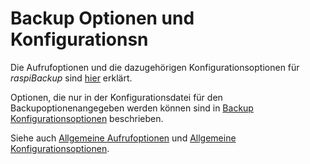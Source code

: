 # Backup Optionen und Konfigurationsn

Die Aufrufoptionen und die dazugehörigen Konfigurationsoptionen
für *raspiBackup* sind [hier](backup-options.md) erklärt.

Optionen, die nur in der Konfigurationsdatei für den Backupoptionenangegeben 
werden können sind in [Backup Konfigurationsoptionen](backup-config-options.md)
beschrieben. 

Siehe auch [Allgemeine Aufrufoptionen](general-options.md) und [Allgemeine Konfigurationsoptionen](general-config-options.md).

[.status]: restructured

